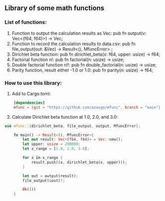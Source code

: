 ## Library of some math functions 

### List of functions: 
1. Function to output the calculation results as Vec<String>: pub fn output(v: Vec<(f64, f64)>) -> Vec<String>;
1. Function to record the calculation results to data.csv: pub fn file_output(out: &Vec<String>) -> Result<(), MfuncError> ; 
1. Dirichlet beta function: pub fn dirichlet_beta(x: f64, upper: usize) -> f64;
1. Factorial function n!: pub fn factorial(n: usize) -> usize;
1. Double factorial function n!!: pub fn double_factorial(n: usize) -> usize; 
1. Parity function, result either -1.0 or 1.0: pub fn parity(n: usize) -> f64;

### How to use this library: 
1. Add to Cargo.toml: 
```Toml
    [dependencies]
    mfunc = {git = "https://github.com/azavgo/mfunc", branch = "main"}
```
2. Calculate Dirichlet beta function at 1.0, 2.0, and 3.0:  
```Rust
use mfunc::{dirichlet_beta, file_output, output, MfuncError};

    fn main() -> Result<(), MfuncError>{ 
        let mut result: Vec<(f64, f64)> = Vec::new();
        let upper: usize = 200000;
        let x_range = [1.0, 2.0, 3.0]; 

        for x in x_range {
            result.push((x, dirichlet_beta(x, upper)));    
        }

        let out = output(result); 
        file_output(&out)?; 

        Ok(())
    }
  
```
